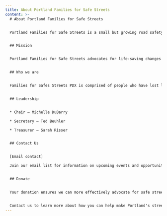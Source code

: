 ```yaml
---
title: About Portland Families for Safe Streets
content: >-
  # About Portland Families for Safe Streets


  Portland Families for Safe Streets is a small but growing road safety organization. Whether you have been directly impacted by road violence or an ally to the road safety movement, you are welcome to join our community of road-safety advocates. 


  ## Mission


  Portland Families for Safe Streets advocates for life-saving changes throughout our transportation system that will prevent crashes.


  ## Who we are


  Families for Safes Streets PDX is comprised of people who have lost loved ones or have been directly impacted by road traffic violence. We advocate for safe streets in a variety of ways, including working with local and state leaders, supporting life-saving legislation, critiquing roadway design, and more. All safe-streets allies are welcome to join FSS.


  ## Leadership


  * Chair – Michelle DuBarry

  * Secretary – Ted Beuhler

  * Treasurer – Sarah Risser


  ## Contact Us


  [Email contact]

  Join our email list for information on upcoming events and opportunities. We anticipate one or two email messages per month.


  ## Donate


  Your donation ensures we can more effectively advocate for safe streets and provide support to those directly impacted by traffic violence.


  Contact us to learn more about how you can help make Portland's streets safer for everyone.
---
```

